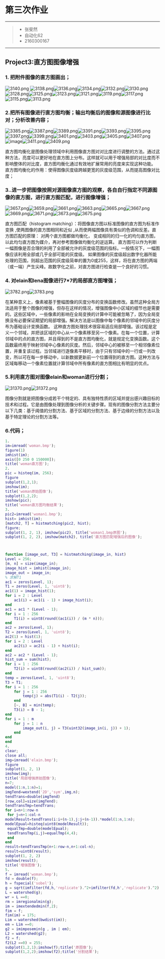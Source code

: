 # 第三次作业

------


> * 张斐然
> * 自动化62
> * 2160300167

------

## Project3:直方图图像增强
### 1. 把附件图像的直方图画出；  
![3140.png](https://note.youdao.com/yws/res/15/WEBRESOURCE3fe5ee9186b04048a5051dc7bc3b4a47)
![3138.png](https://note.youdao.com/yws/res/17/WEBRESOURCEf39aa2de3040f45ee9ea2bcfa2062e20)![3136.png](https://note.youdao.com/yws/res/20/WEBRESOURCE49c74f6c1d2023d692084f50396d9148)![3134.png](https://note.youdao.com/yws/res/22/WEBRESOURCE1e4778d168151f2a14fcae88be615f58)![3132.png](https://note.youdao.com/yws/res/25/WEBRESOURCEea76b2d872ac9695fb4345e5f7b15168)![3130.png](https://note.youdao.com/yws/res/27/WEBRESOURCE554520c6a07a1a90b8ed898456d05eed)![3128.png](https://note.youdao.com/yws/res/30/WEBRESOURCE7ef0b7b47d3091ad98e69ad5e5770cc7)![3125.png](https://note.youdao.com/yws/res/32/WEBRESOURCE3e7da59db94dc9787fbd5f8b02c171a9)![3123.png](https://note.youdao.com/yws/res/34/WEBRESOURCEea9f12b069d36335ed2d869a906f7a15)![3121.png](https://note.youdao.com/yws/res/36/WEBRESOURCE94432cbf484fee37a948edbc28614438)![3119.png](https://note.youdao.com/yws/res/39/WEBRESOURCEfaea5c4a650fc7abd99a332bcf305a9a)![3117.png](https://note.youdao.com/yws/res/41/WEBRESOURCEf34d5b9849c7efd100d9eec5a595d541)![3115.png](https://note.youdao.com/yws/res/43/WEBRESOURCEe99bff25038a0c829c1217d49efadb48)![3113.png](https://note.youdao.com/yws/res/46/WEBRESOURCE60e8a13114bc835a984dd71696e74997)
### 2.把所有图像进行直方图均衡；输出均衡后的图像和源图像进行比对；分析改善内容；
![3385.png](https://note.youdao.com/yws/res/54/WEBRESOURCEda3d2bd8bae67229d6aa4e23e668ba21)![3387.png](https://note.youdao.com/yws/res/56/WEBRESOURCE1f294391259927ce0643018aa0da139e)![3389.png](https://note.youdao.com/yws/res/57/WEBRESOURCEbcec9e867e70b0ebfbbcb54e3937d2b7)![3391.png](https://note.youdao.com/yws/res/59/WEBRESOURCEf2d5890dfe5897523f1fbad4bf892c57)![3393.png](https://note.youdao.com/yws/res/62/WEBRESOURCE285d9385bccd2a0afac5101eab6c847c)![3395.png](https://note.youdao.com/yws/res/65/WEBRESOURCE450b985550f0fc9e954754da218ad2c6)![3397.png](https://note.youdao.com/yws/res/67/WEBRESOURCEf718807241f052563cfee2250e6c21c6)![3399.png](https://note.youdao.com/yws/res/69/WEBRESOURCE4b167d233609360a808a1337d19b993f)![3401.png](https://note.youdao.com/yws/res/72/WEBRESOURCE834f8aca774a00c22bb0277eadc8b16c)![3403.png](https://note.youdao.com/yws/res/74/WEBRESOURCE5a1b3df3039e3b5b7edd8c23ccf7f14b)![3405.png](https://note.youdao.com/yws/res/76/WEBRESOURCE94478a03f377061cc5213eccea470b7f)![3407.png](https://note.youdao.com/yws/res/78/WEBRESOURCEb17ff527ea9b19dfc6563cd72f3fed49)![image](https://note.youdao.com/favicon.ico)![3411.png](https://note.youdao.com/yws/res/83/WEBRESOURCE12e60056348bf6450ddd51cbf9aae8a6)![3409.png](https://note.youdao.com/yws/res/85/WEBRESOURCE84f2c501e89d3dd9a4e28955f6f04bce)

直方图均衡化是图像处理领域中利用图像直方图对对比度进行调整的方法。通过这种方法，亮度可以更好地在直方图上分布。这样就可以用于增强局部的对比度而不影响整体的对比度，直方图均衡化通过有效地扩展常用的亮度来实现这种功能。
直方图均衡化的作用：使得图像灰度级跨越更宽的灰度级范围，从而提高图像对比度；
### 3..进一步把图像按照对源图像直方图的观察，各自自行指定不同源图像的直方图，进行直方图匹配，进行图像增强；
![3657.png](https://note.youdao.com/yws/res/90/WEBRESOURCE86864f5446a0c789e58a765f3267d3d3)![3659.png](https://note.youdao.com/yws/res/92/WEBRESOURCE8cac9cebb5e19341e4b68b20cb57095a)![3661.png](https://note.youdao.com/yws/res/94/WEBRESOURCEe6db973a3f141ac6fb78201db534b671)![3663.png](https://note.youdao.com/yws/res/97/WEBRESOURCE58b73ef522ea1b4b3dac473e7252d25d)![3665.png](https://note.youdao.com/yws/res/99/WEBRESOURCEafa88a8b8341a8d1be957e70ae0bce2e)![3667.png](https://note.youdao.com/yws/res/101/WEBRESOURCE9c8d6a71eff217efe6706a07c38cf6ac)![3669.png](https://note.youdao.com/yws/res/103/WEBRESOURCEff08b53a1fdb60f57ed0d578096160ce)![3671.png](https://note.youdao.com/yws/res/106/WEBRESOURCEad221e6a4443001459375fe9cb7540cd)![3673.png](https://note.youdao.com/yws/res/108/WEBRESOURCE2ea4af0154d0acd714bbb4e481985710)![3675.png](https://note.youdao.com/yws/res/110/WEBRESOURCE4e5427aea3763c07ad36c3f928dccb44)

直方图匹配（histogram matching）：将图像直方图以标准图像的直方图为标准作变换 ,使两图像的直方图相同和近似 ,从而使两幅图像具有类似的色调和反差。直方图匹配的原理： 对两个直方图都做均衡化， 变成相同的归一化的均匀直方图，以此均匀直方图为媒介，再对参考图像做均衡化的逆运算。
直方图可以作为判断一幅图像是否合理的利用了全部被允许的灰度级范围的指标。一般情况下，一幅图像应该利用全部或几乎全部可能的灰度级。
如果图像的灰度级超出数字化器所能处理的范围，则超出范围的灰度级简单的置为0或255，这样，将在直方图的两端（或一端）产生尖峰。故数字化之前，对直方图进行检查是一个良好的习惯。
### 4. 对elain和lena图像进行7*7的局部直方图增强；
![3782.png](https://note.youdao.com/yws/res/114/WEBRESOURCE2540887fd823d0f865f5cf5e07595b61)![3783.png](https://note.youdao.com/yws/res/116/WEBRESOURCE5559f301ded8a82e2def293f9ac355bc)

在某种意义上，像素被基于整幅图像的灰度分布的变换函数修改。虽然这种全局方法适用于整个图像的增强，但存在这样的情况，增强图像中小区域的细节也是需要的。这些区域中，一些像素的影响在全局变换的计算中可能被忽略了，因为全局变换没有必要保证期望的局部增强。解决方法是以图像中每个像素的邻域中的灰度分布为基础设计变换函数。
这种直方图处理技术很容易适应局部增强。该过程是定义一个邻域，并把该区域的中心从一个像素移至另一个像素。在每一个位置，计算邻域中的点的直方图，并且得到的不是直方图均衡化，就是规定化变换函数。这个函数最终用于映射邻域中心像素的灰度。然后，邻域中心的被移至一个相邻像素位置，并重复该过程。当邻域进行逐像素平移时，由于只有邻域中的一行或一列改变，所以可在每一步移动中，以新数据更新前一个位置得到的直方图。这种方法与区域每移动一个像素位置就计算邻域中所有像素的直方图相比有明显的优点。
### 5.利用直方图对图像elain和woman进行分割；
![31370.png](https://note.youdao.com/yws/res/124/WEBRESOURCE830cb9335a90ba0ee4900e16b95b689a)![31372.png](https://note.youdao.com/yws/res/130/WEBRESOURCE8299571cabfb2ceb0f278fddf2b93961)

图像分割就是把图像分成若干个特定的、具有独特性质的区域并提出感兴趣目标的技术和过程。它是由图像处理到图像分析的关键步骤。现有的图像分割方法主要分以下几类：基于阈值的分割方法、基于区域的分割方法、基于边缘的分割方法以及基于特定理论的分割方法等。
### 6.代码；

```matlab
1.
im=imread('woman.bmp');
figure(1)
imhist(im);
axis([0 250 0 150000]);
title('woman直方图');
2.
pic = histeq(im, 256);
figure
subplot(1,2,1);
imshow(im);
title('woman原始图像');
subplot(1,2,2);
imshow(pic);
title('woman直方图均衡结果');
3.
pic2=imread('woman1.bmp');
hist= imhist(im);
[match2, T] = histmatching(pic2, hist);
figure;
subplot(1, 2, 1), imshow(pic2), title('woman1.bmp原图');
subplot(1, 2, 2), imshow(match2), title('直方图匹配增强后的图像');



function [image_out, T3] = histmatching(image_in, hist)
Level = 256;
[m, n] = size(image_in);
image_hist = imhist(image_in);
image_out = image_in;
% 求解T1
ac1 = zeros(Level, 1);
T1 = zeros(Level, 1, 'uint8');
ac1(1) = image_hist(1);
for i = 2 : Level
    ac1(i) = ac1(i - 1) + image_hist(i);
end
ac1 = ac1 * (Level - 1);
for i = 1 : 256
    T1(i) = uint8(round((ac1(i)) / (m * n)));
end
ac2 = zeros(Level, 1);
T2 = zeros(Level, 1, 'uint8');
ac2(1) = hist(1);
for i = 2 : Level
    ac2(i) = ac2(i - 1) + hist(i);
end
ac2 = ac2 * (Level - 1);
hist_sum = sum(hist);
for i = 1 : 256
    T2(i) = uint8(round((ac2(i)) / hist_sum));
end
temp = zeros(Level, 1, 'uint8');
T3 = T1;
for i = 1 : 256
    for j = 1 : 256
        temp(j) = abs(T1(i) - T2(j));
    end
    [~, B] = min(temp);
    T3(i) = B - 1;
end
for i = 1 : m
    for j = 1 : n
        image_out(i, j) = T3(uint32(image_in(i, j)) + 1);
    end
end
end
4.
clear;
close all;
img=imread('elain.bmp');
figure
subplot(1, 2, 1)
imshow(img);
title('局部增强原始图像');
n=7;
model(1:n,1:n)=1;
imgTend=wextend('2D','sym',img,n);
tendTrans=double(imgTend)
[row,col]=size(imgTend);
tendTransTmp=tendTrans;
for i=n+1:row-n
 for j=n+1:col-n 
modelResult=tendTrans(i:i+(n-1),j:j+(n-1)).*model(1:n,1:n);
modelEpual=histeq(uint8(modelResult));
 equalTmp=double(modelEpual);
 tendTransTmp(i,j)=equalTmp(4,4);
 end
end
result=tendTransTmp(n+1:row-n,n+1:col-n);
result=uint8(result);
subplot(1, 2, 2)
imshow(result);
title('增强图像');
5.
f = imread('woman.bmp');
fd = double(f);
h = fspecial('sobel');
g = sqrt(imfilter(fd,h,'replicate').^2+imfilter(fd,h','replicate').^2); 
L = watershed(g);                               
wr = L ==0;                                     
rm = imregionalmin(g);
im = imextendedmin(f,2);                         
fim = f;                                        
fim(im) = 175;
Lim = watershed(bwdist(im));                    
em = Lim ==0;
g2 = imimposemin(g , im | em);                 
L2 = watershed(g2);
f2 = f;
f2(L2 ==0) = 255;
subplot(1,2,1);imshow(f);title('原图像');
subplot(1,2,2);imshow(f2);title('分割结果');
```